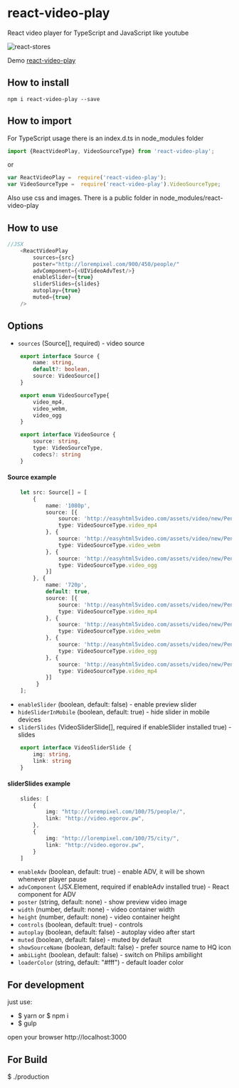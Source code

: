 # react-video-play

React video player for TypeScript and JavaScript like youtube

![react-stores](https://github.com/egorovsa/react-video-play/blob/master/screenshot.png?raw=true)

Demo [react-video-play](http://video.egorov.pw)

## How to install
```
npm i react-video-play --save
```

## How to import

For TypeScript usage there is an index.d.ts in node_modules folder
```typescript
import {ReactVideoPlay, VideoSourceType} from 'react-video-play';
```

or

```javascript
var ReactVideoPlay =  require('react-video-play');
var VideoSourceType =  require('react-video-play').VideoSourceType;
```

Also use css and images. There is a public folder in node_modules/react-video-play

## How to use

```typescript jsx
//JSX
    <ReactVideoPlay
        sources={src}
        poster="http://lorempixel.com/900/450/people/"
        advComponent={<UIVideoAdvTest/>}
        enableSlider={true}
        sliderSlides={slides}
        autoplay={true}
        muted={true}
    />
```

## Options
+ `sources` (Source[], required) - video source

```typescript
    export interface Source {
    	name: string,
    	default?: boolean,
    	source: VideoSource[]
    }

    export enum VideoSourceType{
        video_mp4,
        video_webm,
        video_ogg
    }

    export interface VideoSource {
        source: string,
        type: VideoSourceType,
        codecs?: string
    }
```

#### Source example

```typescript
    let src: Source[] = [
        {
            name: '1080p',
            source: [{
                source: 'http://easyhtml5video.com/assets/video/new/Penguins_of_Madagascar.mp4',
                type: VideoSourceType.video_mp4
            }, {
                source: 'http://easyhtml5video.com/assets/video/new/Penguins_of_Madagascar.webm',
                type: VideoSourceType.video_webm
            }, {
                source: 'http://easyhtml5video.com/assets/video/new/Penguins_of_Madagascar.ogv',
                type: VideoSourceType.video_ogg
            }]
        }, {
            name: '720p',
            default: true,
            source: [{
                source: 'http://easyhtml5video.com/assets/video/new/Penguins_of_Madagascar.mp4',
                type: VideoSourceType.video_mp4
            }, {
                source: 'http://easyhtml5video.com/assets/video/new/Penguins_of_Madagascar.webm',
                type: VideoSourceType.video_webm
            }, {
                source: 'http://easyhtml5video.com/assets/video/new/Penguins_of_Madagascar.ogv',
                type: VideoSourceType.video_ogg
            }, {
                source: 'http://easyhtml5video.com/assets/video/new/Penguins_of_Madagascar.m4v',
                type: VideoSourceType.video_mp4
            }]
         }
    ];
```

+ `enableSlider` (boolean, default: false) - enable preview slider
+ `hideSliderInMobile` (boolean, default: true) - hide slider in mobile devices
+ `sliderSlides` (VideoSliderSlide[], required if enableSlider installed true) - slides

```typescript
    export interface VideoSliderSlide {
    	img: string,
    	link: string
    }
```

#### sliderSlides example

```typescript
    slides: [
        {
            img: "http://lorempixel.com/100/75/people/",
            link: "http://video.egorov.pw",
        },
        {
            img: "http://lorempixel.com/100/75/city/",
            link: "http://video.egorov.pw",
        }
    ]
```

+ `enableAdv` (boolean, default: true) - enable ADV, it will be shown whenever player pause
+ `advComponent` (JSX.Element, required if enableAdv installed true) - React component for ADV
+ `poster` (string, default: none) - show preview video image
+ `width` (number, default: none) - video container width
+ `height` (number, default: none) - video container height
+ `controls` (boolean, default: true) - controls
+ `autoplay` (boolean, default: false) - autoplay video after start
+ `muted` (boolean, default: false) - muted by default
+ `showSourceName` (boolean, default: false) - prefer source name to HQ icon
+ `ambiLight` (boolean, default: false) - switch on Philips ambilight
+ `loaderColor` (string, default: "#fff") - default loader color

## For development
just use:

+ $ yarn or $ npm i
+ $ gulp

open your browser http://localhost:3000

## For Build

$ ./production
